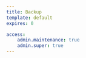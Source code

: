 ```yaml
---
title: Backup
template: default
expires: 0

access:
    admin.maintenance: true
    admin.super: true
---
```


